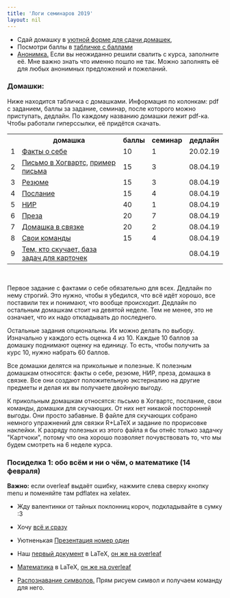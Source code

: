 ```yaml
---
title: 'Логи семинаров 2019'
layout: nil
---
```


* Сдай домашку в [уютной форме для сдачи домашек](https://docs.google.com/forms/d/e/1FAIpQLSe11kxKVfv07iCL1E9yNX7ll9swKImiVwRr1H70lslGzInRSg/viewform),  
* Посмотри баллы в [табличке с баллами](https://docs.google.com/spreadsheets/d/e/2PACX-1vRoFWrV3934rZdc_FRMEcnEXw4zwvIwg9JIcJMex4uXz2eI5GSwBtNIc9s8XgON5yFzXu3PddwYFg7T/pubhtml?gid=1636038328&single=true)
* [Анонимка.](https://docs.google.com/forms/d/e/1FAIpQLSeZybfQqt_c69dsbQ_S3ULLAVLoTaypOPW-JLFiW06QISHdag/viewform) Если вы неожиданно решили свалить с курса, заполните её. Мне важно знать что именно пошло не так. Можно заполнять её для любых анонимных предложений и пожеланий.

### Домашки:

Ниже находится табличка с домашками. Информация по колонкам: pdf с заданием, баллы за задание, семинар, после которого можно приступать, дедлайн. По каждому названию домашки лежит pdf-ка. Чтобы работали гиперссылки, её придётся скачать.

<table id="t01">
  <tr>
    <th> </th>
    <th> домашка </th>
    <th> баллы </th>
    <th> семинар </th>
    <th> дедлайн </th>
  </tr>
  <tr>
    <td> 1 </td>
    <td> <a href="https://github.com/FUlyankin/LaTeX/blob/master/Logi_2019/Homework_2019/task_1 factcheck.pdf" target="_blank"> Факты о себе</a> </td>
    <td> 10 </td>
    <td> 1 </td>
    <td> 20.02.19 </td>
  </tr>
  <tr>
    <td> 2 </td>
    <td> <a href="https://github.com/FUlyankin/LaTeX/blob/master/Logi_2019/Homework_2019/task_2(hogw).pdf" target="_blank"> Письмо в Хогвартс,</a>
    <a href="https://github.com/FUlyankin/LaTeX/blob/master/Logi_2019/Homework_2019/hogwarts.pdf" target="_blank"> пример письма </a> </td>
    <td> 15 </td>
    <td> 3 </td>
    <td> 08.04.19 </td>
  </tr>
  <tr>
    <td> 3 </td>
    <td> <a href="https://github.com/FUlyankin/LaTeX/blob/master/Logi_2019/Homework_2019/task_3(CV).pdf" target="_blank"> Резюме </a> </td>
    <td> 15 </td>
    <td> 3 </td>
    <td> 08.04.19 </td>
  </tr>
  <tr>
    <td> 4 </td>
    <td> <a href="https://github.com/FUlyankin/LaTeX/blob/master/Logi_2019/Homework_2019/task_4(bigleb).pdf" target="_blank"> Послание </a> </td>
    <td> 15 </td>
    <td> 4 </td>
    <td> 08.04.19 </td>
  </tr>
  <tr>
    <td> 5 </td>
    <td> <a href="https://github.com/FUlyankin/LaTeX/blob/master/Logi_2019/Homework_2019/task_5(nir).pdf" target="_blank"> НИР </a> </td>
    <td> 40 </td>
    <td> 1 </td>
    <td> 08.04.19 </td>
  </tr>
  <tr>
    <td> 6 </td>
    <td> <a href="https://github.com/FUlyankin/LaTeX/blob/master/Logi_2019/Homework_2019/task_6(presa).pdf" target="_blank"> Преза </a> </td>
    <td> 20 </td>
    <td> 7 </td>
    <td> 08.04.19 </td>
  </tr>
  <tr>
    <td> 7 </td>
    <td> <a href="https://github.com/FUlyankin/LaTeX/blob/master/Logi_2019/Homework_2019/task_7(randlatex).pdf" target="_blank"> Домашка в связке </a> </td>
    <td> 20 </td>
    <td> 2 </td>
    <td> 08.04.19 </td>
  </tr>
  <tr>
    <td> 8 </td>
    <td> <a href="https://github.com/FUlyankin/LaTeX/blob/master/Logi_2019/Homework_2019/task_8(yourself).pdf" target="_blank"> Свои команды </a> </td>
    <td> 15 </td>
    <td> 4 </td>
    <td> 08.04.19 </td>
  </tr>
  <tr>
    <td> 9 </td>
    <td> <a href="https://github.com/FUlyankin/LaTeX/blob/master/Logi_2019/Homework_2019/task_9(if_skuchno).pdf" target="_blank"> Тем, кто скучает, </a><a href="https://github.com/FUlyankin/LaTeX/raw/master/Logi_2019/Homework_2019/hw_7_baza_zadach.zip" target="_blank"> база задач для карточек</a>
     </td>
    <td>   </td>
    <td>   </td>
    <td> 08.04.19 </td>
  </tr>  
</table>

<br>

Первое задание с фактами о себе обязательно для всех. Дедлайн по нему строгий. Это нужно, чтобы я убедился, что всё идёт хорошо, все поставили тех и понимают, что вообще происходит. Дедлайн по остальным домашкам стоит на девятой неделе. Тем не менее, это не означает, что их надо откладывать до последнего.

Остальные задания опциональны. Их можно делать по выбору. Изначально у каждого есть оценка 4 из 10. Каждые 10 баллов за домашку поднимают оценку на единицу. То есть, чтобы получить за курс 10, нужно набрать 60 баллов.

Все домашки делятся на прикольные и полезные. К полезным домашкам относятся: факты о себе, резюме, НИР, преза, домашка в связке. Все они создают положительную экстерналию на другие предметы и делая их вы получаете двойную выгоду.

К прикольным домашкам относятся: пьсьмо в Хогвартс, послание, свои команды, домашки для скучающих. От них нет никакой посторонней выгоды. Они просто забавные. В файле для скучающих собрано немного упражнений для связки R+LaTeX и задание по прорисовке наклейки. К разряду полезных из этого файла я бы отнёс только задачку "Картчоки", потому что она хорошо позволяет почувствовать то, что мы будем смотреть на 6 неделе курса.


### Посиделка 1: обо всём и ни о чём, о математике (14 февраля)

__Важно:__ если overleaf выдаёт ошибку, нажмите слева сверху кнопку menu и поменяйте там pdflatex на xelatex.

* Жду валентинки от тайных поклонниц короч, подкладывайте в сумку :3

* Хочу [всё и сразу](https://github.com/FUlyankin/LaTeX/raw/master/Logi_2019/sem_1/sem_1.zip)
* Уютненькая [Презентация номер один](https://github.com/FUlyankin/LaTeX/blob/master/Logi_2019/sem_1/presentation/presa.pdf)
* Наш [первый документ](https://raw.githubusercontent.com/FUlyankin/LaTeX/master/Logi_2019/sem_1/Our%20first%20LaTeX%20doc.tex) в LaTeX, [он же на overleaf](https://www.overleaf.com/6568449954ycmrdrsjmdqq)
* [Математика](https://raw.githubusercontent.com/FUlyankin/LaTeX/master/Logi_2019/sem_1/math_Latex.tex) в LaTeX, [он же на overleaf](https://www.overleaf.com/8441254428nhjkbxhsjcdy)
* [Распознавание символов.](http://detexify.kirelabs.org/classify.html) Прям рисуем символ и получаем команду для него.
